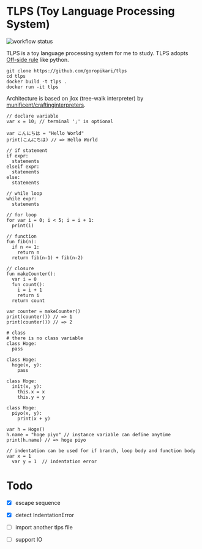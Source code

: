 # TLPS (Toy Language Processing System)

![workflow status](https://github.com/goropikari/tlps/actions/workflows/go.yml/badge.svg)

TLPS is a toy language processing system for me to study.
TLPS adopts [Off-side rule](https://en.wikipedia.org/wiki/Off-side_rule) like python.



```
git clone https://github.com/goropikari/tlps
cd tlps
docker build -t tlps .
docker run -it tlps
```

Architecture is based on jlox (tree-walk interpreter) by [munificent/craftinginterpreters](https://github.com/munificent/craftinginterpreters).


```
// declare variable
var x = 10; // terminal ';' is optional

var こんにちは = "Hello World"
print(こんにちは) // => Hello World

// if statement
if expr:
  statements
elseif expr:
  statements
else:
  statements

// while loop
while expr:
  statements

// for loop
for var i = 0; i < 5; i = i + 1:
  print(i)

// function
fun fib(n):
  if n <= 1:
    return n
  return fib(n-1) + fib(n-2)

// closure
fun makeCounter():
  var i = 0
  fun count():
    i = i + 1
    return i
  return count

var counter = makeCounter()
print(counter()) // => 1
print(counter()) // => 2

# class
# there is no class variable
class Hoge:
  pass

class Hoge:
  hoge(x, y):
    pass

class Hoge:
  init(x, y):
    this.x = x
    this.y = y

class Hoge:
  piyo(x, y):
    print(x + y)

var h = Hoge()
h.name = "hoge piyo" // instance variable can define anytime
print(h.name) // => hoge piyo

// indentation can be used for if branch, loop body and function body
var x = 1
  var y = 1  // indentation error
```

# Todo

- [x] escape sequence
- [x] detect IndentationError
- [ ] import another tlps file
- [ ] support IO

